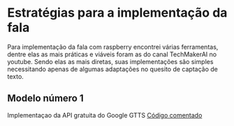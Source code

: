 # Estratégias para a implementação da fala
Para implementação da fala com raspberry encontrei várias ferramentas, dentre elas as mais práticas e viáveis foram as do canal TechMakerAI no youtube.
Sendo elas as mais diretas, suas implementações são simples necessitando apenas de algumas adaptações no quesito de captação de texto.
## Modelo número 1
Implementaçao da API gratuita do Google GTTS
[Código comentado](
Modelo-1-online-googleTTS.py)
